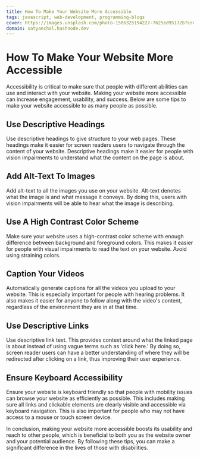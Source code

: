 ```yaml
---
title: How To Make Your Website More Accessible
tags: javascript, web-development, programming-blogs
cover: https://images.unsplash.com/photo-1586325194227-7625ed95172b?crop=entropy&cs=tinysrgb&fit=max&fm=jpg&ixid=MnwzNDExMjB8MHwxfHNlYXJjaHw0fHxoYWNraW5nfGVufDB8fHx8MTY3ODgyNjg2Nw&ixlib=rb-4.0.3&q=80&w=1080
domain: satyanchal.hashnode.dev
--- 
```

# How To Make Your Website More Accessible

Accessibility is critical to make sure that people with different abilities can use and interact with your website. Making your website more accessible can increase engagement, usability, and success. Below are some tips to make your website accessible to as many people as possible.

## Use Descriptive Headings

Use descriptive headings to give structure to your web pages. These headings make it easier for screen readers users to navigate through the content of your website. Descriptive headings make it easier for people with vision impairments to understand what the content on the page is about.

## Add Alt-Text To Images

Add alt-text to all the images you use on your website. Alt-text denotes what the image is and what message it conveys. By doing this, users with vision impairments will be able to hear what the image is describing.

## Use A High Contrast Color Scheme

Make sure your website uses a high-contrast color scheme with enough difference between background and foreground colors. This makes it easier for people with visual impairments to read the text on your website. Avoid using straining colors.

## Caption Your Videos

Automatically generate captions for all the videos you upload to your website. This is especially important for people with hearing problems. It also makes it easier for anyone to follow along with the video's content, regardless of the environment they are in at that time.

## Use Descriptive Links

Use descriptive link text. This provides context around what the linked page is about instead of using vague terms such as 'click here.' By doing so, screen reader users can have a better understanding of where they will be redirected after clicking on a link, thus improving their user experience.

## Ensure Keyboard Accessibility

Ensure your website is keyboard friendly so that people with mobility issues can browse your website as efficiently as possible. This includes making sure all links and clickable elements are clearly visible and accessible via keyboard navigation. This is also important for people who may not have access to a mouse or touch screen device.

In conclusion, making your website more accessible boosts its usability and reach to other people, which is beneficial to both you as the website owner and your potential audience. By following these tips, you can make a significant difference in the lives of those with disabilities.
